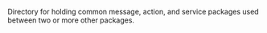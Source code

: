 Directory for holding common message, action, and service packages used between two or more other packages.
